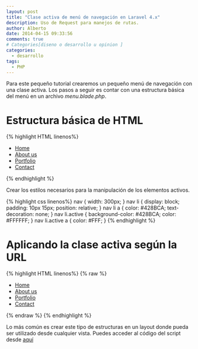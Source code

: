 ```yaml
---
layout: post
title: "Clase activa de menú de navegación en Laravel 4.x"
description: Uso de Request para manejos de rutas. 
author: Alberto
date: 2014-04-15 09:33:56
comments: true
# Categories[diseno o desarrollo u opinion ]
categories: 
  - desarrollo
tags:
  - PHP
---
```


Para este pequeño tutorial crearemos un pequeño menú de navegación con una clase activa. Los pasos a seguir es contar con una estructura básica del menú en un archivo _menu.blade.php_.

# Estructura básica de HTML

{% highlight HTML linenos%}
<nav>
 <ul>
   <li class=”active”><a href=””>Home</a></li>
   <li><a href=””>About us</a></li> 
   <li><a href=””>Portfolio</a></li>
   <li><a href=””>Contact</a></li>
 </ul>
</nav>
{% endhighlight %}

Crear los estilos necesarios para la manipulación de los elementos activos.

{% highlight css linenos%}
nav {
  width: 300px;
}
nav li {
  display: block;
  padding: 10px 15px;
  position: relative;
}
nav li a {
  color: #428BCA;
  text-decoration: none;
}
nav li.active {
  background-color: #428BCA;
  color: #FFFFFF;
}
nav li.active a {
  color: #FFF;
}
{% endhighlight %}

# Aplicando la clase activa según la URL

{% highlight HTML linenos%}
{% raw %}
<nav>
  <ul>
    <li class=”{{ Request::is( ‘/’) ? ‘active’ : ‘’ }}”>
      <a href=”{{ URL::to( ‘/’) }}”>Home</a>
    </li>
    <li class=”{{ Request::is( ‘about-us’) ? ‘active’ : ‘’ }}”>
      <a href=”{{ URL::to( ‘about-us’) }}”>About us</a>
    </li> 
    <li class=”{{ Request::is( ‘portfolio’) ? ‘active’ : ‘’ }}”>
      <a href=”{{ URL::to( ‘portfolio’) }}”>Portfolio</a>
    </li>
    <li class=”{{ Request::is( ‘contact’) ? ‘active’ : ‘’ }}”>
     <a href=”{{ URL::to( ‘contact’) }}”>Contact</a>
    </li>
  </ul>
</nav>
{% endraw %}
{% endhighlight %}

Lo más común es crear este tipo de estructuras en un layout donde pueda ser utilizado desde cualquier vista. Puedes acceder al código del script desde [aquí](https://gist.github.com/apat/10558555)